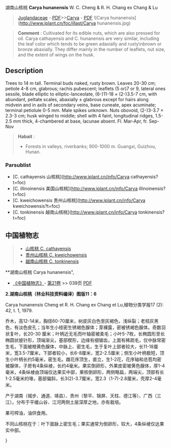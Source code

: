 湖南山核桃 **Carya hunanensis** W. C. Cheng & R. H. Chang ex Chang & Lu

> [Juglandaceae](http://www.iplant.cn/info/Juglandaceae?t=foc) - [PDF](http://www.iplant.cn/foc/pdf/Juglandaceae.pdf)>>[Carya](http://www.iplant.cn/info/Carya?t=foc) - [PDF](http://www.iplant.cn/foc/pdf/Carya.pdf)
![Carya hunanensis](http://www.iplant.cn/foc/illast/Carya hunanensis.jpg)


> **Comment** : 
> Cultivated for its edible nuts, which are also pressed for oil. Carya cathayensis and C. hunanensis are very similar, including the leaf color which tends to be green adaxially and rusty\nbrown or bronze abaxially. They differ mainly in the number of leaflets, nut size, and the extent of wings on the husk.

## Description

Trees to 14 m tall. Terminal buds naked, rusty brown. Leaves 20-30 cm; petiole 4-8 cm, glabrous; rachis pubescent; leaflets (5 or)7 or 9, lateral ones sessile, blade elliptic to elliptic-lanceolate, (6-)11-18 ×  (2-)3.5-7 cm, with abundant, peltate scales, abaxially ±  glabrous except for hairs along midvein and in axils of secondary veins, base cuneate, apex acuminate; terminal petiolule 0-5 mm. Male spikes unknown. Nuts obovoid, (2-)3-3.7 ×  2.3-3 cm; husk winged to middle; shell with 4 faint, longitudinal ridges, 1.5-2.5 mm thick,  4-chambered at base, lacunae absent. Fl. Mar-Apr, fr. Sep-Nov


> **Habait** : 
>* Forests in valleys, riverbanks; 900-1000 m. Guangxi, Guizhou, Hunan.

### Parsublist

* [C.  cathayensis  山核桃](http://www.iplant.cn/info/Carya cathayensis?t=foc)
* [C.  illinoinensis  美国山核桃](http://www.iplant.cn/info/Carya illinoinensis?t=foc)
* [C.  kweichowensis  贵州山核桃](http://www.iplant.cn/info/Carya kweichowensis?t=foc)
* [C.  tonkinensis  越南山核桃](http://www.iplant.cn/info/Carya tonkinensis?t=foc)

## 中国植物志

> * [山核桃  C.  cathayensis](Carya-cathayensis-山核桃.md)
> * [贵州山核桃  C.  kweichowensis](Carya-kweichowensis-贵州山核桃.md)
> * [越南山核桃  C.  tonkinensis](Carya-tonkinensis-越南山核桃.md)


**湖南山核桃 Carya hunanensis",

* [《中国植物志》](http://www.iplant.cn/frps)- [第21卷](http://www.iplant.cn/frps/vol/21) >> 039页 [PDF](http://www.iplant.cn/frps/pdf/21/039a.pdf)


**2.湖南山核桃（林业科技资料编译）图版11：6**

Carya hunanensis Cheng et R. H. Chang ex Chang et Lu,植物分类学报17 (2): 42, t. 1, 1979.

乔木，高12-14米，胸径60-70厘米，树皮灰白色至灰褐色，浅纵裂；老枝灰黑色，有淡色皮孔；当年生小枝密生锈褐色腺体；芽裸露，密被锈褐色腺体。奇数羽状复叶，长20-30 厘米；叶柄近无毛而叶轴密被柔毛；小叶5-7枚，长椭圆形至长椭圆状披针形，顶端渐尖，基部楔形，边缘有细锯齿，上面有稀疏毛，仅中脉常密生毛，下面被橙黄色腺体，中脉上、密生毛，生于复叶上部者较大，长11-18厘米，宽3.5-7厘米，下部者较小，长6-8厘米，宽2-2.5厘米；侧生小叶柄极短，顶生小叶柄长约5毫米，密生毛。雌花序顶生，直立，生1-2花，花序轴和总苞均密被腺体，子房有4条纵棱，长约4毫米。果实倒卵形，外果皮密被黄色腺体，厚1-4毫米，4条纵棱由顶端仅达果实中部，果核倒卵形，两侧略扁，两端尖，顶部有长1-2.5毫米的喙，基部偏斜，长3(2)-3.7厘米，宽2.3（1-7)-2.8厘米，壳厚2-4毫米。

产于湖南（城步、通道、靖县）、贵州（黎平、锦屏、天柱、德江等）、广西（三江）。分布于平缓山谷、江河两侧土层深厚之地，亦有栽培。

果可榨油，油供食用。

不同山核桃在于：叶下面脉上密生毛；果实通常为倒卵形，较大，4条纵棱仅达果实中部。

}